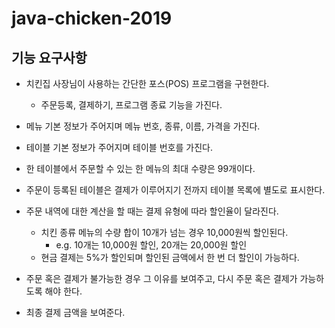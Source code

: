 # java-chicken-2019

## 기능 요구사항

- 치킨집 사장님이 사용하는 간단한 포스(POS) 프로그램을 구현한다.

  - 주문등록, 결제하기, 프로그램 종료 기능을 가진다.

- 메뉴 기본 정보가 주어지며 메뉴 번호, 종류, 이름, 가격을 가진다.

- 테이블 기본 정보가 주어지며 테이블 번호를 가진다.

- 한 테이블에서 주문할 수 있는 한 메뉴의 최대 수량은 99개이다.

- 주문이 등록된 테이블은 결제가 이루어지기 전까지 테이블 목록에 별도로 표시한다.

- 주문 내역에 대한 계산을 할 때는 결제 유형에 따라 할인율이 달라진다.

  - 치킨 종류 메뉴의 수량 합이 10개가 넘는 경우 10,000원씩 할인된다.
    - e.g. 10개는 10,000원 할인, 20개는 20,000원 할인
  - 현금 결제는 5%가 할인되며 할인된 금액에서 한 번 더 할인이 가능하다.

- 주문 혹은 결제가 불가능한 경우 그 이유를 보여주고, 다시 주문 혹은 결제가 가능하도록 해야 한다.

- 최종 결제 금액을 보여준다.	
